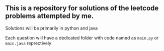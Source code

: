 ## This is a repository for solutions of the leetcode problems attempted by me.

Solutions will be primarily in python and java

Each question will have a dedicated folder with code named as `main.py` or `main.java` reprectively

